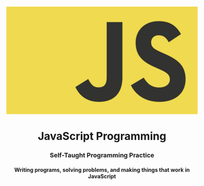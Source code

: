 <h1 align="center">
<br>
  <img src="img/JS_logo.png" width="600">
  <br>
    <br>
  JavaScript Programming
  <br>
</h1>

<h3 align="center">Self-Taught Programming Practice</h3>

<h4 align="center">Writing programs, solving problems, and making things that work in JavaScript</h4>
